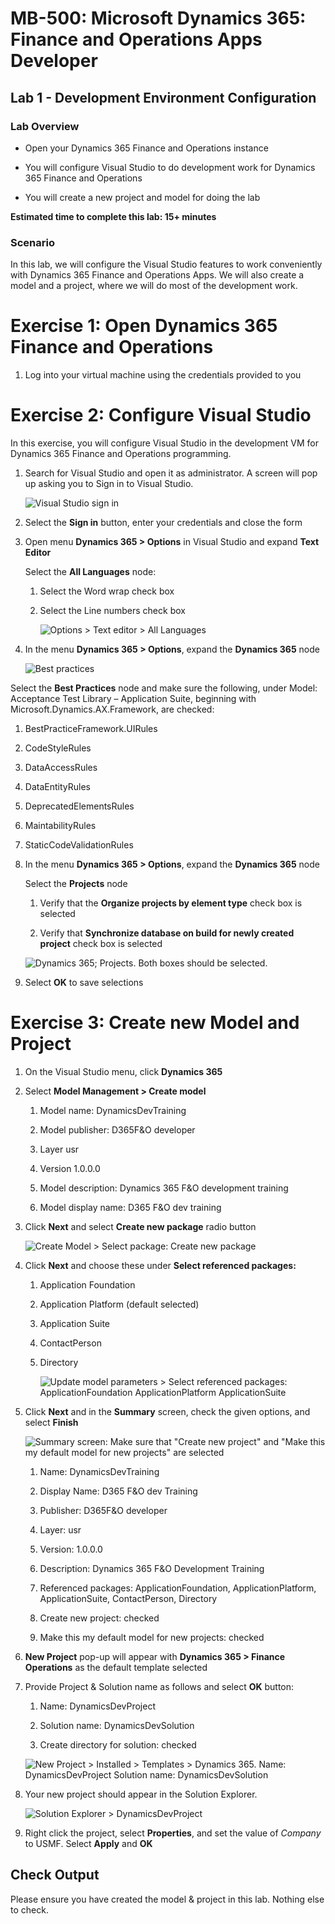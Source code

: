 # MB-500: Microsoft Dynamics 365: Finance and Operations Apps Developer

## Lab 1 - Development Environment Configuration

### Lab Overview

-   Open your Dynamics 365 Finance and Operations instance

-   You will configure Visual Studio to do development work for Dynamics 365
    Finance and Operations

-   You will create a new project and model for doing the lab

**Estimated time to complete this lab: 15+ minutes**

### Scenario

In this lab, we will configure the Visual Studio features to work conveniently
with Dynamics 365 Finance and Operations Apps. We will also create a model and a
project, where we will do most of the development work.

# Exercise 1: Open Dynamics 365 Finance and Operations

1.  Log into your virtual machine using the credentials provided to you

# Exercise 2: Configure Visual Studio 

In this exercise, you will configure Visual Studio in the development VM for
Dynamics 365 Finance and Operations programming.

1.  Search for Visual Studio and open it as administrator. A screen will pop up
    asking you to Sign in to Visual Studio. 
    
    ![Visual Studio sign in ](Images/Lab1Ex2Step1.png)

2.  Select the **Sign in** button, enter your credentials and close the form

3.  Open menu **Dynamics 365 \> Options** in Visual Studio and expand **Text
    Editor**

    Select the **All Languages** node:

    1.  Select the Word wrap check box

    2.  Select the Line numbers check box

        ![Options \> Text editor \> All Languages](Images/Lab1Ex2Step3.png)

4.  In the menu **Dynamics 365 \> Options**, expand the **Dynamics 365** node

    ![Best practices](Images/Lab1Ex2Step4.png)

   Select the **Best Practices** node and make sure the following, under Model:
   Acceptance Test Library – Application Suite, beginning with
   Microsoft.Dynamics.AX.Framework, are checked:

   1.  BestPracticeFramework.UIRules

   2.  CodeStyleRules

   3.  DataAccessRules

   4.  DataEntityRules

   5.  DeprecatedElementsRules

   6.  MaintabilityRules

   7.  StaticCodeValidationRules

5.  In the menu **Dynamics 365 \> Options**, expand the **Dynamics 365** node

    Select the **Projects** node

    1.  Verify that the **Organize projects by element type** check box is
        selected

    2.  Verify that **Synchronize database on build for newly created project**
        check box is selected

    ![Dynamics 365; Projects. Both boxes should be selected.](Images/Lab1Ex2Step5.png)

6.  Select **OK** to save selections

# Exercise 3: Create new Model and Project


1.  On the Visual Studio menu, click **Dynamics 365**

2.  Select **Model Management \> Create model**

    1.  Model name: DynamicsDevTraining

    2.  Model publisher: D365F&O developer

    3.  Layer usr

    4.  Version 1.0.0.0

    5.  Model description: Dynamics 365 F&O development training

    6.  Model display name: D365 F&O dev training

3.  Click **Next** and select **Create new package** radio button

    ![Create Model \> Select package: Create new package](Images/Lab1Ex3Step3.png)

4.  Click **Next** and choose these under **Select referenced packages:**

    1.  Application Foundation

    2.  Application Platform (default selected)

    3.  Application Suite

    4.  ContactPerson

    5.  Directory
    
        ![Update model parameters \> Select referenced packages: ApplicationFoundation ApplicationPlatform ApplicationSuite](Images/Lab1Ex3Step4.png)


5.  Click **Next** and in the **Summary** screen, check the given options, and
    select **Finish**

    ![Summary screen: Make sure that "Create new project" and "Make this my default model for new projects" are selected](Images/Lab1Ex3Step5.png)

    1.  Name: DynamicsDevTraining

    2.  Display Name: D365 F&O dev Training

    3.  Publisher: D365F&O developer

    4.  Layer: usr

    5.  Version: 1.0.0.0

    6.  Description: Dynamics 365 F&O Development Training

    7.  Referenced packages: ApplicationFoundation, ApplicationPlatform,
        ApplicationSuite, ContactPerson, Directory

    8.  Create new project: checked

    9.  Make this my default model for new projects: checked

6.  **New Project** pop-up will appear with **Dynamics 365 \> Finance
    Operations** as the default template selected

7.  Provide Project & Solution name as follows and select **OK** button:

    1.  Name: DynamicsDevProject

    2.  Solution name: DynamicsDevSolution

    3.  Create directory for solution: checked

    ![New Project \> Installed \> Templates \> Dynamics 365. Name: DynamicsDevProject Solution name: DynamicsDevSolution](Images/Lab1Ex3Step7.png)

8.  Your new project should appear in the Solution Explorer.

    ![Solution Explorer \> DynamicsDevProject](Images/Lab1Ex3Step8.png)

9.  Right click the project, select **Properties**, and set the value of
    *Company* to USMF. Select **Apply** and **OK**

## Check Output

Please ensure you have created the model & project in this lab. Nothing else to
check.
